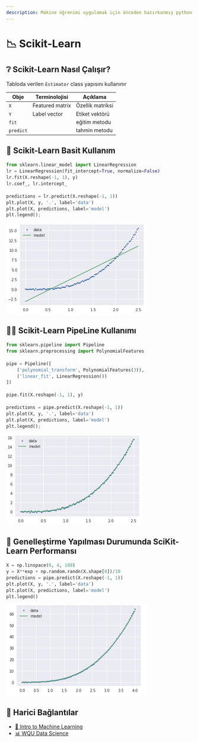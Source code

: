 ```yaml
---
description: Makine öğrenimi uygulamak için önceden hazırkanmış python paketi hakkında yazım.
---
```


# 📉 Scikit-Learn

## ❔ Scikit-Learn Nasıl Çalışır?

Tabloda verilen `Estimator` class yapısını kullanınır

| Obje      | Terminolojisi   | Açıklama         |
| --------- | --------------- | ---------------- |
| `X`       | Featured matrix | Özellik matriksi |
| `Y`       | Label vector    | Etiket vektörü   |
| `fit`     |                 | eğitim metodu    |
| `predict` |                 | tahmin metodu    |

## 👶 Scikit-Learn Basit Kullanım

```py
from sklearn.linear_model import LinearRegression
lr = LinearRegression(fit_intercept=True, normalize=False)
lr.fit(X.reshape(-1, 1), y)
lr.coef_, lr.intercept_

predictions = lr.predict(X.reshape(-1, 1))
plt.plot(X, y, '.', label='data')
plt.plot(X, predictions, label='model')
plt.legend();
```

![](../../res/sklearn_lr_ex1.png)

## 👨‍💻 Scikit-Learn PipeLine Kullanımı

```py
from sklearn.pipeline import Pipeline
from sklearn.preprocessing import PolynomialFeatures

pipe = Pipeline([
    ('polynomial_transform', PolynomialFeatures(3)),
    ('linear_fit', LinearRegression())
])

pipe.fit(X.reshape(-1, 1), y)

predictions = pipe.predict(X.reshape(-1, 1))
plt.plot(X, y, '.', label='data')
plt.plot(X, predictions, label='model')
plt.legend();
```

![](../../res/sklearn_pipe_ex1.png)

## 🦋 Genelleştirme Yapılması Durumunda SciKit-Learn Performansı

```py
X = np.linspace(0, 4, 100)
y = X**exp + np.random.randn(X.shape[0])/10
predictions = pipe.predict(X.reshape(-1, 1))
plt.plot(X, y, '.', label='data')
plt.plot(X, predictions, label='model')
plt.legend()
```

![](../../res/sklearn_general_ex1.png)

## 🔗 Harici Bağlantılar

- [📜 Intro to Machine Learning](../1%20-%20E%C4%9Fitici%20Notebooklar/0%20-%20Intro%20to%20Machine%20Learning.ipynb)
- [📊 WQU Data Science](https://wqu.org/programs/data-science)
